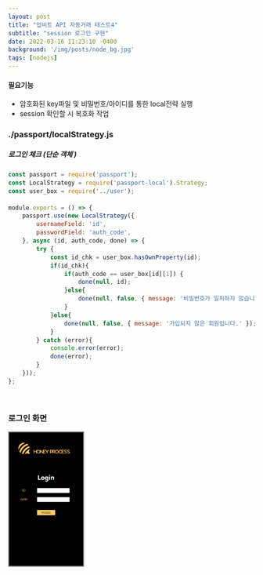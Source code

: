 ```yaml
---
layout: post
title: "업비트 API 자동거래 테스트4"
subtitle: "session 로그인 구현"
date: 2022-03-16 11:23:10 -0400
background: '/img/posts/node_bg.jpg'
tags: [nodejs]
---
```


#### 필요기능
* 암호화된 key파일 및 비밀번호/아이디를 통한 local전략 실행
* session 확인할 시 복호화 작업

### ./passport/localStrategy.js
##### 로그인 체크 (단순 객체 )
``` javascript
const passport = require('passport');
const LocalStrategy = require('passport-local').Strategy;
const user_box = require('../user');

module.exports = () => {
    passport.use(new LocalStrategy({
        usernameField: 'id',
        passwordField: 'auth_code',
    }, async (id, auth_code, done) => {
        try { 
            const id_chk = user_box.hasOwnProperty(id);
            if(id_chk){
                if(auth_code == user_box[id][1]) {
                    done(null, id);
                }else{
                    done(null, false, { message: '비밀번호가 일치하지 않습니다.' });
                }
            }else{
                done(null, false, { message: '가입되지 않은 회원입니다.' });
            }
        } catch (error){
            console.error(error);
            done(error);
        }
    }));
};
```
<br>

### 로그인 화면

<img style="border: solid grey 2px;" src="/img/work/upbit_login.png" width="30%" height="30%"> 	

